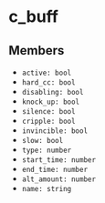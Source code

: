 # c\_buff

## Members

* `active: bool`
* `hard_cc: bool`
* `disabling: bool`
* `knock_up: bool`
* `silence: bool`
* `cripple: bool`
* `invincible: bool`
* `slow: bool`
* `type: number`
* `start_time: number`
* `end_time: number`
* `alt_amount: number`
* `name: string`
